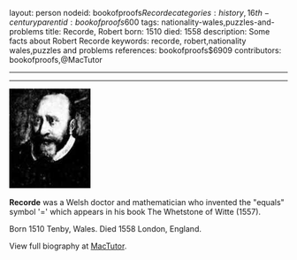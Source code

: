 layout: person
nodeid: bookofproofs$Recorde
categories: history,16th-century
parentid: bookofproofs$600
tags: nationality-wales,puzzles-and-problems
title: Recorde, Robert
born: 1510
died: 1558
description: Some facts about Robert Recorde
keywords: recorde, robert,nationality wales,puzzles and problems
references: bookofproofs$6909
contributors: bookofproofs,@MacTutor

---


---

![Recorde.jpg](https://github.com/bookofproofs/bookofproofs.github.io/blob/main/_sources/_assets/images/portraits/Recorde.jpg?raw=true)

**Recorde** was a Welsh doctor and mathematician who invented the "equals" symbol '=' which appears in his book The Whetstone of Witte (1557).

Born 1510 Tenby, Wales. Died 1558 London, England.


View full biography at [MacTutor](https://mathshistory.st-andrews.ac.uk/Biographies/Recorde/).